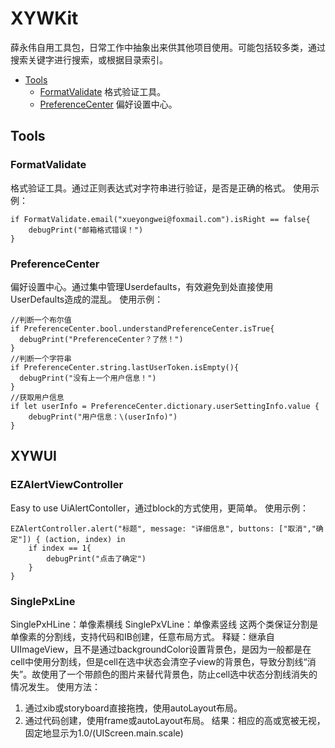 # XYWKit
薛永伟自用工具包，日常工作中抽象出来供其他项目使用。可能包括较多类，通过搜索关键字进行搜索，或根据目录索引。
* [Tools](#tools)
  * [FormatValidate](#formatvalidate) 格式验证工具。
  * [PreferenceCenter](#PreferenceCenter) 偏好设置中心。
    
## Tools
### FormatValidate
格式验证工具。通过正则表达式对字符串进行验证，是否是正确的格式。
使用示例：
```
if FormatValidate.email("xueyongwei@foxmail.com").isRight == false{
    debugPrint("邮箱格式错误！")
}
```
### PreferenceCenter
偏好设置中心。通过集中管理Userdefaults，有效避免到处直接使用UserDefaults造成的混乱。
使用示例：
```
//判断一个布尔值
if PreferenceCenter.bool.understandPreferenceCenter.isTrue{
  debugPrint("PreferenceCenter？了然！")
}
//判断一个字符串
if PreferenceCenter.string.lastUserToken.isEmpty(){
  debugPrint("没有上一个用户信息！")
}
//获取用户信息
if let userInfo = PreferenceCenter.dictionary.userSettingInfo.value {
    debugPrint("用户信息：\(userInfo)")
}
```
## XYWUI
### EZAlertViewController
Easy to use UiAlertContoller，通过block的方式使用，更简单。
使用示例：
```
EZAlertController.alert("标题", message: "详细信息", buttons: ["取消","确定"]) { (action, index) in
    if index == 1{
        debugPrint("点击了确定")
    }
}
```
### SinglePxLine
SinglePxHLine：单像素横线
SinglePxVLine：单像素竖线
这两个类保证分割是单像素的分割线，支持代码和IB创建，任意布局方式。
释疑：继承自UIImageView，且不是通过backgroundColor设置背景色，是因为一般都是在cell中使用分割线，但是cell在选中状态会清空子view的背景色，导致分割线“消失”。故使用了一个带颜色的图片来替代背景色，防止cell选中状态分割线消失的情况发生。
使用方法：
1. 通过xib或storyboard直接拖拽，使用autoLayout布局。
2. 通过代码创建，使用frame或autoLayout布局。
结果：相应的高或宽被无视，固定地显示为1.0/(UIScreen.main.scale)

 

